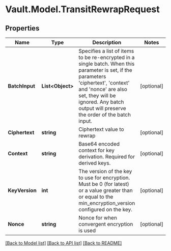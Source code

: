# Vault.Model.TransitRewrapRequest

## Properties

Name | Type | Description | Notes
------------ | ------------- | ------------- | -------------
**BatchInput** | **List&lt;Object&gt;** | Specifies a list of items to be re-encrypted in a single batch. When this parameter is set, if the parameters &#x27;ciphertext&#x27;, &#x27;context&#x27; and &#x27;nonce&#x27; are also set, they will be ignored. Any batch output will preserve the order of the batch input. | [optional] 
**Ciphertext** | **string** | Ciphertext value to rewrap | [optional] 
**Context** | **string** | Base64 encoded context for key derivation. Required for derived keys. | [optional] 
**KeyVersion** | **int** | The version of the key to use for encryption. Must be 0 (for latest) or a value greater than or equal to the min_encryption_version configured on the key. | [optional] 
**Nonce** | **string** | Nonce for when convergent encryption is used | [optional] 

[[Back to Model list]](../README.md#documentation-for-models) [[Back to API list]](../README.md#documentation-for-api-endpoints) [[Back to README]](../README.md)

